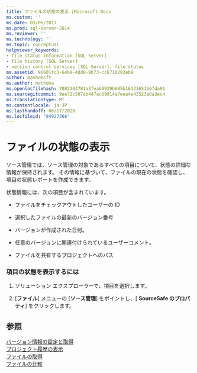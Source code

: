 ```yaml
---
title: ファイルの状態の表示 |Microsoft Docs
ms.custom: ''
ms.date: 03/06/2017
ms.prod: sql-server-2014
ms.reviewer: ''
ms.technology: ''
ms.topic: conceptual
helpviewer_keywords:
- file status information [SQL Server]
- file history [SQL Server]
- version control services [SQL Server], file status
ms.assetid: 96601fc3-64b8-4dd8-9b73-cc6710293eb9
author: mashamsft
ms.author: mathoma
ms.openlocfilehash: 7082304781a3feab0939b685b16321651b6fda91
ms.sourcegitcommit: 9ee72c507ab447ac69014a7eea4e43523a0a3ec4
ms.translationtype: MT
ms.contentlocale: ja-JP
ms.lasthandoff: 06/17/2020
ms.locfileid: "84927366"
---
```

# <a name="view-file-status"></a>ファイルの状態の表示
  ソース管理では、ソース管理の対象であるすべての項目について、状態の詳細な情報が保持されます。 その情報に基づいて、ファイルの現在の状態を確認し、項目の状態レポートを作成できます。  
  
 状態情報には、次の項目が含まれています。  
  
-   ファイルをチェックアウトしたユーザーの ID  
  
-   選択したファイルの最新のバージョン番号  
  
-   バージョンが作成された日付。  
  
-   任意のバージョンに関連付けられているユーザーコメント。  
  
-   ファイルを共有するプロジェクトへのパス  
  
### <a name="to-view-the-status-of-an-item"></a>項目の状態を表示するには  
  
1.  ソリューション エクスプローラーで、項目を選択します。  
  
2.  [**ファイル**] メニューの [**ソース管理**] をポイントし、[ **SourceSafe のプロパティ**] をクリックします。  
  
## <a name="see-also"></a>参照  
 [バージョン情報の設定と取得](../../2014/database-engine/set-and-retrieve-version-information.md)   
 [プロジェクト履歴の表示](../../2014/database-engine/view-project-history.md)   
 [ファイルの取得](../../2014/database-engine/retrieve-files.md)   
 [ファイルの比較](../../2014/database-engine/compare-files.md)  
  
  
